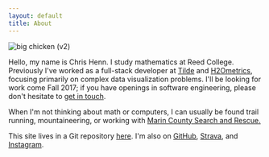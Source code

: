 ```yaml
---
layout: default
title: About
---
```


<div class="about-page">
  <img title="big chicken (v2)" src="{{ site.baseurl }}/assets/images/big-chicken.jpg" class="me">
  <p>Hello, my name is Chris Henn. I study mathematics at Reed College. Previously I've worked as a full-stack developer at <a href="http://www.tilde.io/">Tilde</a> and <a href="http://www.h2ometrics.com/">H2Ometrics</a>, focusing primarily on complex data visualization problems. I'll be looking for work come Fall 2017; if you have openings in software engineering, please don't hesitate to <a href="mailto:chris@chrishenn.net">get in touch</a>.</p>
  <p>When I'm not thinking about math or computers, I can usually be found trail running, mountaineering, or working with <a href="http://marinsar.org/">Marin County Search and Rescue.</a></p>
  <p>This site lives in a Git repository <a href="https://github.com/chnn/chnn.github.io">here</a>. I'm also on <a href="https://github.com/chnn">GitHub</a>, <a href="https://www.strava.com/athletes/163049">Strava</a>, and <a href="https://www.instagram.com/chnnnnnnnnnnnn/">Instagram</a>.</p>
</div>
